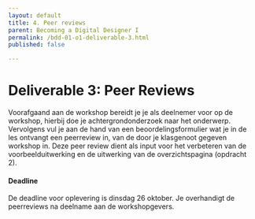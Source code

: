 ```yaml
---
layout: default
title: 4. Peer reviews
parent: Becoming a Digital Designer I
permalink: /bdd-01-o1-deliverable-3.html
published: false

---
```


# Deliverable 3: Peer Reviews
Voorafgaand aan de workshop bereidt je je als deelnemer voor op de workshop, hierbij doe je achtergrondonderzoek naar het onderwerp. Vervolgens vul je aan de hand van een beoordelingsformulier wat je in de les ontvangt een peerreview in, van de door je klasgenoot gegeven workshop in. Deze peer review dient als input voor het verbeteren van de voorbeelduitwerking en de uitwerking van de overzichtspagina (opdracht 2).

#### Deadline
De deadline voor oplevering is dinsdag 26 oktober. Je overhandigt de peerreviews na deelname aan de workshopgevers.
